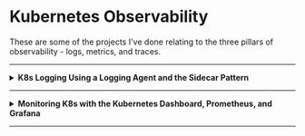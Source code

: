 # Kubernetes Observability

These are some of the projects I've done relating to the three pillars of observability - logs, metrics, and traces.

---

<details>
<summary><b>K8s Logging Using a Logging Agent and the Sidecar Pattern</b></summary><p>

### Use the sidecar multi-container Pod pattern to stream Pod logs to S3 using Fluentd.

---

1. Create a Namespace for the resources you'll create in this lab step and change your default kubectl context to use the Namespace:

```
# Create namespace
kubectl create namespace logs
# Set namespace as the default for the current context
kubectl config set-context $(kubectl config current-context) --namespace=logs
```

![](/images/a.png)

---

2. Create a multi-container Pod that runs a server and a client that sends requests to the server:

```
cat << 'EOF' > pod-logs.yaml
apiVersion: v1
kind: Pod
metadata:
  labels:
    test: logs
  name: pod-logs
spec:
  containers:
  - name: server
    image: busybox:1.30.1
    ports:
    - containerPort: 8888
    # Listen on port 8888
    command: ["/bin/sh", "-c"]
    # -v for verbose mode
    args: ["nc -p 8888 -v -lke echo Received request"]
    readinessProbe:
      tcpSocket:
        port: 8888
  - name: client
    image: busybox:1.30.1
    # Send requests to server every 5 seconds
    command: ["/bin/sh", "-c"]
    args: ["while true; do sleep 5; nc localhost 8888; done"]
EOF
kubectl create -f pod-logs.yaml
```

---

3. Retrieve the logs (standard output messages) from the server container:

```
kubectl logs pod-logs server
```

![](/images/b.png)

---

4. Display the most recent log (--tail=1) including the timestamp and stream (-f for follow) the logs from the client container:

```
kubectl logs -f --tail=1 --timestamps pod-logs client
```

![](/images/c.png)

---

5. Create an Apache web server and allow access to it via a load balancer:

```
cat << 'EOF' > pod-webserver.yaml
apiVersion: v1
kind: Pod
metadata:
  labels:
    test: logs
  name: webserver-logs
spec:
  containers:
  - name: server
    image: httpd:2.4.38-alpine
    ports:
    - containerPort: 80
    readinessProbe:
      httpGet:
        path: /
        port: 80
EOF
kubectl create -f pod-webserver.yaml
kubectl expose pod webserver-logs --type=LoadBalancer
```

![](/images/d.png)

---

![](/images/e.png)

---

6. Navigate to the DNS address in a new browser tab to confirm the Service has exposed the Pod over the Internet:

![](/images/f.png)

7. Refresh the page a few times and then append /oops to the address to cause a Not Found error:

![](/images/g.png)

8. Display the logs for the webserver Pod:

```
kubectl logs webserver-logs
```

![](/images/h.png)

9. Retrieve the last 10 lines from the conf/httpd.conf file:

```
kubectl exec webserver-logs -- tail -10 conf/httpd.conf
```

![](/images/i.png)

10. Copy the conf/httpd.conf from the container to the bastion host:

```
kubectl cp webserver-logs:conf/httpd.conf local-copy-of-httpd.conf
```

### The sidecar multi-container pattern uses a "sidecar" container to extend the primary container in the Pod. In the context of logging, the sidecar is a logging agent. The logging agent streams logs from the primary container, such as a web server, to a central location that aggregates logs. To allow the sidecar access to the log files, both containers mount a volume at the path of the log files. Use an S3 bucket to collect logs. Use a sidecar that uses Fluentd, a popular data collector often used as a logging layer, with an S3 plugin installed to stream log files in the primary container to S3.

---

11. Create S3 bucket then create a ConfigMap that stores the fluentd configuration file:

```
cat << EOF > fluentd-sidecar-config.yaml
apiVersion: v1
kind: ConfigMap
metadata:
  name: fluentd-config
data:
  fluent.conf: |
    # First log source (tailing a file at /var/log/1.log)
    <source>
      @type tail
      format none
      path /var/log/1.log
      pos_file /var/log/1.log.pos
      tag count.format1
    </source>

    # Second log source (tailing a file at /var/log/2.log)
    <source>
      @type tail
      format none
      path /var/log/2.log
      pos_file /var/log/2.log.pos
      tag count.format2
    </source>

    # S3 output configuration (Store files every minute in the bucket's logs/ folder)
    <match **>
      @type s3

      s3_bucket $s3_bucket
      s3_region us-west-2
      path logs/
      buffer_path /var/log/
      store_as text
      time_slice_format %Y%m%d%H%M
      time_slice_wait 1m

      <instance_profile_credentials>
      </instance_profile_credentials>
    </match>
EOF
kubectl create -f fluentd-sidecar-config.yaml
```

![](/images/j.png)

Two log sources are configured in the /var/log directory and their log messages will be tagged with count.format1 and count.format2. The primary container in the Pod will stream logs to those two files. The configuration also describes streaming all the logs to the S3 logs bucket in the match section.

---

12. Create a multi-container Pod using a fluentd logging agent sidecar (count-agent):

```
cat << 'EOF' > pod-counter.yaml
apiVersion: v1
kind: Pod
metadata:
  name: counter
spec:
  containers:
  - name: count
    image: busybox
    command: ["/bin/sh", "-c"]
    args:
    - >
      i=0;
      while true;
      do
        # Write two log files along with the date and a counter
        # every second
        echo "$i: $(date)" >> /var/log/1.log;
        echo "$(date) INFO $i" >> /var/log/2.log;
        i=$((i+1));
        sleep 1;
      done
    # Mount the log directory /var/log using a volume
    volumeMounts:
    - name: varlog
      mountPath: /var/log
  - name: count-agent
    image: lrakai/fluentd-s3:latest
    env:
    - name: FLUENTD_ARGS
      value: -c /fluentd/etc/fluent.conf
    # Mount the log directory /var/log using a volume
    # and the config file
    volumeMounts:
    - name: varlog
      mountPath: /var/log
    - name: config-volume
      mountPath: /fluentd/etc
  # Use host network to allow sidecar access to IAM instance profile credentials
  hostNetwork: true
  # Declare volumes for log directory and ConfigMap
  volumes:
  - name: varlog
    emptyDir: {}
  - name: config-volume
    configMap:
      name: fluentd-config
EOF
kubectl create -f pod-counter.yaml
```

![](/images/k.png)

The count container writes the date and a counter variable ($i) in two different log formats to two different log files in the /var/log directory every second. The /var/log directory is mounted as a Volume in both the primary count container and the count-agent sidecar so both containers can access the logs. The sidecar also mounts the ConfigMap to access the fluentd configuration file. By using a ConfigMap, the same sidecar container can be used for any configuration compared to storing the configuration in the image and having to manage separate container images for each configuration.

---

13. View the logs in S3

![](/images/l.png)

---

![](/images/m.png)

---

</p></details>

---

<details>
<summary><b>Monitoring K8s with the Kubernetes Dashboard, Prometheus, and Grafana</b></summary><p>

# Deploy a Simple API Application

Introduction
In this Lab Step, you'll deploy a simple Python Flask web based API into the lab provided Kubernetes cluster. The API has been instrumented to provide various metrics which will be collected by Prometheus for observability purposes.

Instructions

1. Expand the Files tree view by clicking on the Files tab on the left handside menu, and then open the project/code/api directory:

2. The api directory contains the following 3 files which have then been used to build the cloudacademydevops/api-metrics container image. Open each of the following files within the editor view and review their contents.

api.py
Dockerfile
requirements.txt
The api.py file contains the Python source code which implements the example API. In particular take note of the following:

Line 5 - imports a PromethusMetrics module to automatically generate Flask based metrics and provide them for collection at the default endpoint /metrics
Line 10-32 - implements 5 x API endpoints:
/one
/two
/three
/four
/error
All example endpoints, except for the error endpoint, introduce a small amount of latency which will be measured and observed within both Prometheus and Grafana.
The error endpoint returns an HTTP 500 server error response code, which again will be measured and observed within both Prometheus and Grafana.
The Docker container image containing this source code has already been built using the tag cloudacademydevops/api-metrics 3. Within the Files tab on the left handside menu, open the project/code/k8s directory and click on the api.yml file:

4. The api.yml file contains the Kubernetes resources that will be created for the API when deployed into the cluster. In particular note the following:

Lines 1-25: API Deployment containing 2 pods
Line 22: Pods are based off the container image cloudacademydevops/api-metrics
Lines 27-46: API Service - loadbalances traffic across the 2 API Deployment pods
Lines 34-37: API Service is annotated to ensure that the Prometheus scraper will automatically discover the API pods behind it. Prometheus will then collect their metrics from the discovered targets

7. Deploy the API application. In the terminal execute the following command:

```
kubectl apply -f ./code/k8s
```

8. Confirm that the API pods are in a running status. In the terminal execute the following command:

```
kubectl get pods
```

9. Confirm that the service has been created. In the terminal execute the following command:

```
kubectl get svc
```

10. In order to generate traffic against the deployed API - spin up a single generator pod. In the terminal execute the following command:

```
kubectl run generator --env="API_URL=http://api-service:5000" --image=cloudacademydevops/api-generator --image-pull-policy IfNotPresent
```

11. Confirm that the generator pod is in a running status. In the terminal execute the following command:

```
kubectl get pods
```

Summary

In this Lab Step, you deployed a simple Python Flask web based API, which has been instrumented to automatically collect and provide metrics that will be collected by Prometheus. Additionally, you also deployed a single generator pod which will continually make HTTP requests against the API. In the next Lab Step you will install and configure Prometheus.

### Install and Configure K8s Dashboard

Introduction
In this Lab Step, you'll install and configure the Kubernetes Dashboard and expose it over the Internet on port 30990, allowing you to then access it from your own workstation. The Kubernetes Dashboard is a web-based Kubernetes user interface. You can use Kubernetes Dashboard to deploy containerized applications to a Kubernetes cluster, troubleshoot your containerized application, and/or manage other cluster resources.

Instructions

1. Create a new monitoring namespace within the cluster. In the terminal execute the following command:

```
kubectl create ns monitoring
```

2. Using Helm, install the Kubernetes Dashboard using the publicly available Kubernetes Dashboard Helm Chart. Deploy the dashboard into the monitoring namespace within the lab provided cluster. In the terminal execute the following commands:

```
{
helm repo add k8s-dashboard https://kubernetes.github.io/dashboard
helm repo update
helm install k8s-dashboard --namespace monitoring k8s-dashboard/kubernetes-dashboard --set=protocolHttp=true --set=serviceAccount.create=true --set=serviceAccount.name=k8sdash-serviceaccount --version 3.0.2
}
```

3. Establish permissions within the cluster to allow the Kubernetes Dashboard to read and write all cluster resources. In the terminal execute the following command:

```
kubectl create clusterrolebinding kubernetes-dashboard --clusterrole=cluster-admin --serviceaccount=monitoring:k8sdash-serviceaccount
```

4. The Kubernetes Dashboard web interface now needs to be exposed to the Internet so that you can browse to it. To do so, create a new NodePort based Service, and expose the web admin interface on port 30990. In the terminal execute the following command:

```
{
kubectl expose deployment k8s-dashboard-kubernetes-dashboard --type=NodePort --name=k8s-dashboard --port=30990 --target-port=9090 -n monitoring
kubectl patch service k8s-dashboard -n monitoring -p '{"spec":{"ports":[{"nodePort": 30990, "port": 30990, "protocol": "TCP", "targetPort": 9090}]}}'
}
```

5. Get the public IP address of the Kubernetes cluster that Prometheus has been deployed into . In the terminal execute the following command:

```
export | grep K8S_CLUSTER_PUBLICIP
```

6. Copy the Public IP address from the previous command and then using your local browser, browse to the URL: http://PUBLIC_IP:30990.

Summary

In this Lab Step, you installed the Kubernetes Dashboard into the monitoring namespace within the Kubernetes cluster. You then setup and exposed the dashboard using a NodePort based Service. You then logged into the dashboard and confirmed that it was functional. In the next Lab Step you will install and configure Prometheus to start collecting metrics.

### Install and Configure Prometheus

</p></details>

---
